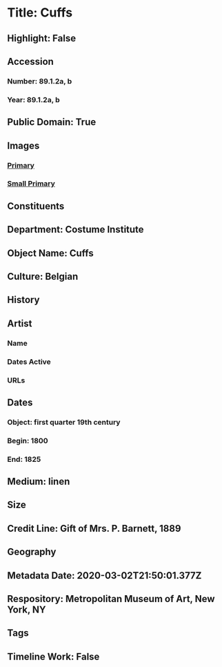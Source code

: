 # Title: Cuffs
## Highlight: False
## Accession
### Number: 89.1.2a, b
### Year: 89.1.2a, b
## Public Domain: True
## Images
### [Primary](https://images.metmuseum.org/CRDImages/ci/original/89.1.2ab.jpg)
### [Small Primary](https://images.metmuseum.org/CRDImages/ci/web-large/89.1.2ab.jpg)
## Constituents
## Department: Costume Institute
## Object Name: Cuffs
## Culture: Belgian
## History
## Artist
### Name
### Dates Active
### URLs
## Dates
### Object: first quarter 19th century
### Begin: 1800
### End: 1825
## Medium: linen
## Size
## Credit Line: Gift of Mrs. P. Barnett, 1889
## Geography
## Metadata Date: 2020-03-02T21:50:01.377Z
## Respository: Metropolitan Museum of Art, New York, NY
## Tags
## Timeline Work: False